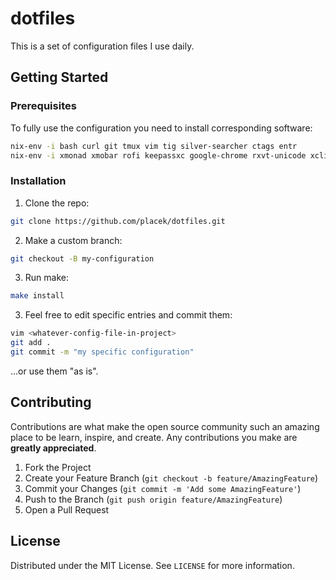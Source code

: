 # dotfiles

This is a set of configuration files I use daily.

## Getting Started

### Prerequisites

To fully use the configuration you need to install corresponding software:

```sh
nix-env -i bash curl git tmux vim tig silver-searcher ctags entr
nix-env -i xmonad xmobar rofi keepassxc google-chrome rxvt-unicode xclip dunst feh
```

### Installation

1. Clone the repo:
```sh
git clone https://github.com/placek/dotfiles.git
```
2. Make a custom branch:
```sh
git checkout -B my-configuration
```
3. Run make:
```sh
make install
```
3. Feel free to edit specific entries and commit them:
```sh
vim <whatever-config-file-in-project>
git add .
git commit -m "my specific configuration"
```
...or use them "as is".

## Contributing

Contributions are what make the open source community such an amazing place to be learn, inspire, and create. Any contributions you make are **greatly appreciated**.

1. Fork the Project
2. Create your Feature Branch (`git checkout -b feature/AmazingFeature`)
3. Commit your Changes (`git commit -m 'Add some AmazingFeature'`)
4. Push to the Branch (`git push origin feature/AmazingFeature`)
5. Open a Pull Request

## License

Distributed under the MIT License. See `LICENSE` for more information.

